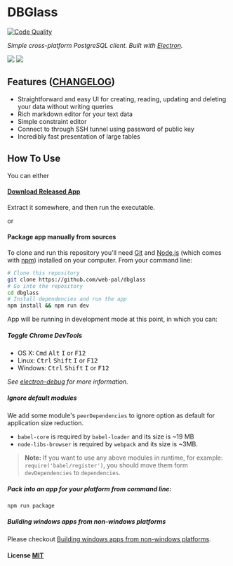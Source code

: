 # DBGlass
[![Code Quality](https://api.codacy.com/project/badge/Grade/caadffe1b9c74253bda61b13b4de688a)](https://www.codacy.com/app/gloosx/DBGlass?utm_source=github.com&amp;utm_medium=referral&amp;utm_content=web-pal/DBGlass&amp;utm_campaign=Badge_Grade)

*Simple cross-platform PostgreSQL client. Built with [Electron](https://github.com/atom/electron).*

![](https://www.evernote.com/shard/s18/sh/ed5ba0df-9d64-4077-a3fa-05b5d98840f3/7866c4205281c881/res/068519f7-ba08-4fb7-8cb0-67d69d706050/skitch.png)
![](https://s3-us-west-2.amazonaws.com/web-pal-landing/DBGlass_720.gif)
## Features ([CHANGELOG](CHANGELOG.md))
- Straightforward and easy UI for creating, reading, updating and deleting your data without writing queries
- Rich markdown editor for your text data
- Simple constraint editor
- Connect to through SSH tunnel using password of public key
- Incredibly fast presentation of large tables

## How To Use
You can either
#### [Download Released App](https://github.com/web-pal/dbglass/releases)
Extract it somewhere, and then run the executable.

or
#### Package app manually from sources

To clone and run this repository you'll need [Git](https://git-scm.com) and [Node.js](https://nodejs.org/en/download/) (which comes with [npm](https://www.npmjs.com/)) installed on your computer. From your command line:

``` bash
# Clone this repository
git clone https://github.com/web-pal/dbglass
# Go into the repository
cd dbglass
# Install dependencies and run the app
npm install && npm run dev
```
App will be running in development mode at this point, in which you can:


##### Toggle Chrome DevTools

- OS X: <kbd>Cmd</kbd> <kbd>Alt</kbd> <kbd>I</kbd> or <kbd>F12</kbd>
- Linux: <kbd>Ctrl</kbd> <kbd>Shift</kbd> <kbd>I</kbd> or <kbd>F12</kbd>
- Windows: <kbd>Ctrl</kbd> <kbd>Shift</kbd> <kbd>I</kbd> or <kbd>F12</kbd>

*See [electron-debug](https://github.com/sindresorhus/electron-debug) for more information.*

##### Ignore default modules

We add some module's `peerDependencies` to ignore option as default for application size reduction.

- `babel-core` is required by `babel-loader` and its size is ~19 MB
- `node-libs-browser` is required by `webpack` and its size is ~3MB.

> **Note:** If you want to use any above modules in runtime, for example: `require('babel/register')`, you should move them form `devDependencies` to `dependencies`.

##### Pack into an app for your platform from command line:

``` shell
npm run package
```

##### Building windows apps from non-windows platforms

Please checkout [Building windows apps from non-windows platforms](https://github.com/maxogden/electron-packager#building-windows-apps-from-non-windows-platforms).

#### License [MIT](LICENSE.md)

